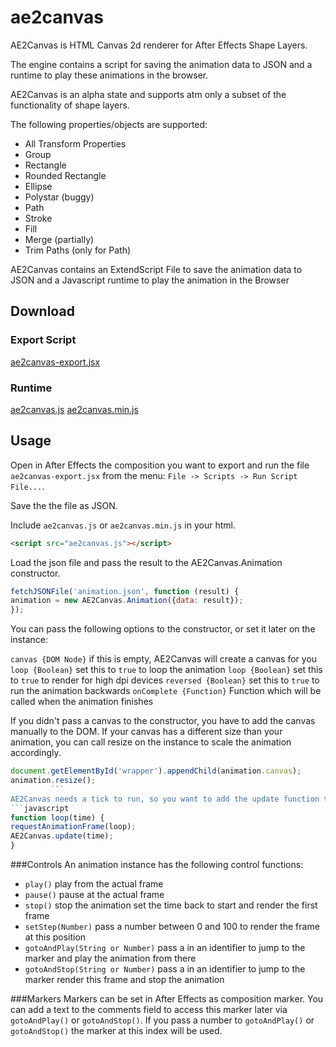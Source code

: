 ae2canvas
=========

AE2Canvas is HTML Canvas 2d renderer for After Effects Shape Layers.

The engine contains a script for saving the animation data to JSON and a runtime to play these animations in the browser.

AE2Canvas is an alpha state and supports atm only a subset of the functionality of shape layers.

The following properties/objects are supported:
* All Transform Properties
* Group
* Rectangle
* Rounded Rectangle
* Ellipse
* Polystar (buggy)
* Path
* Stroke
* Fill
* Merge (partially)
* Trim Paths (only for Path)

AE2Canvas contains an ExtendScript File to save the animation data to JSON and a Javascript runtime to play the animation in the Browser

## Download
### Export Script
[ae2canvas-export.jsx]()
### Runtime
[ae2canvas.js]()
[ae2canvas.min.js]()
## Usage
Open in After Effects the composition you want to export and run the file `ae2canvas-export.jsx` from the menu: `File -> Scripts -> Run Script File...`.

Save the the file as JSON.

Include `ae2canvas.js` or `ae2canvas.min.js` in your html.
```html
<script src="ae2canvas.js"></script>
```
Load the json file and pass the result to the AE2Canvas.Animation constructor.
```javascript
fetchJSONFile('animation.json', function (result) {
animation = new AE2Canvas.Animation({data: result});
});
```
You can pass the following options to the constructor, or set it later on the instance:

`canvas {DOM Node}` if this is empty, AE2Canvas will create a canvas for you
`loop {Boolean}` set this to `true` to loop the animation
`loop {Boolean}` set this to `true` to render for high dpi devices
`reversed {Boolean}` set this to `true` to run the animation backwards
`onComplete {Function}` Function which will be called when the animation finishes

If you didn't pass a canvas to the constructor, you have to add the canvas manually to the DOM. If your
canvas has a different size than your animation, you can call resize on the instance to scale the
animation accordingly.
```javascript
document.getElementById('wrapper').appendChild(animation.canvas);
animation.resize();
         ```
AE2Canvas needs a tick to run, so you want to add the update function to your animation loop
```javascript
function loop(time) {
requestAnimationFrame(loop);
AE2Canvas.update(time);
}
```

###Controls
An animation instance has the following control functions:
* `play()` play from the actual frame
* `pause()` pause at the actual frame
* `stop()` stop the animation set the time back to start and render the first frame
* `setStep(Number)` pass a number between 0 and 100 to render the frame at this position
* `gotoAndPlay(String or Number)` pass a in an identifier to jump to the marker and play the animation from there
* `gotoAndStop(String or Number)` pass a in an identifier to jump to the marker render this frame and stop the animation

###Markers
Markers can be set in After Effects as composition marker. You can add a text to the comments field to access this marker later via `gotoAndPlay()` or `gotoAndStop()`.
If you pass a number to `gotoAndPlay()` or `gotoAndStop()` the marker at this index will be used.

